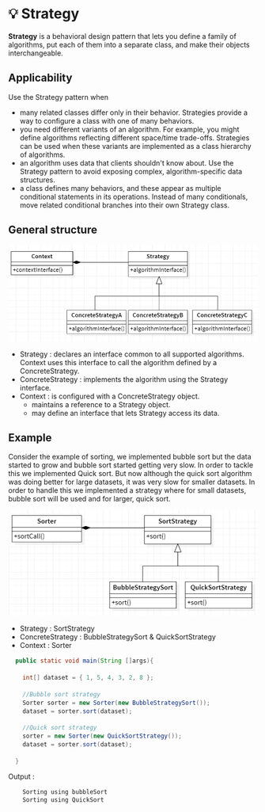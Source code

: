 # 💡 Strategy

<b>Strategy</b> is a behavioral design pattern that lets you define a family of algorithms, put each of them into a separate class, and make their objects interchangeable.

## Applicability

Use the Strategy pattern when

- many related classes differ only in their behavior. Strategies provide a way
  to configure a class with one of many behaviors.
- you need different variants of an algorithm. For example, you might define algorithms reflecting different space/time trade-offs. Strategies can be
  used when these variants are implemented as a class hierarchy of algorithms.
- an algorithm uses data that clients shouldn't know about. Use the Strategy
  pattern to avoid exposing complex, algorithm-specific data structures.
- a class defines many behaviors, and these appear as multiple conditional
  statements in its operations. Instead of many conditionals, move related
  conditional branches into their own Strategy class.

## General structure

<p align="center">
  <img src="../../images/strategy.png" width="700" />
</p>

- Strategy : declares an interface common to all supported algorithms. Context uses this interface to call the algorithm defined by a ConcreteStrategy.
- ConcreteStrategy : implements the algorithm using the Strategy interface.
- Context : is configured with a ConcreteStrategy object.
  - maintains a reference to a Strategy object.
  - may define an interface that lets Strategy access its data.

## Example

Consider the example of sorting, we implemented bubble sort but the data started to grow and bubble sort started getting very slow. In order to tackle this we implemented Quick sort. But now although the quick sort algorithm was doing better for large datasets, it was very slow for smaller datasets. In order to handle this we implemented a strategy where for small datasets, bubble sort will be used and for larger, quick sort.

<p align="center">
  <img src="../../images/strategy-example.png" width="700" />
</p>

- Strategy : SortStrategy
- ConcreteStrategy : BubbleStrategySort & QuickSortStrategy
- Context : Sorter

```Java
  public static void main(String []args){

    int[] dataset = { 1, 5, 4, 3, 2, 8 };

    //Bubble sort strategy
    Sorter sorter = new Sorter(new BubbleStrategySort());
    dataset = sorter.sort(dataset);

    //Quick sort strategy
    sorter = new Sorter(new QuickSortStrategy());
    dataset = sorter.sort(dataset);

  }

```

Output :

```
    Sorting using bubbleSort
    Sorting using QuickSort
```
